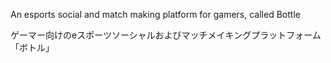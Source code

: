 An esports social and match making platform for gamers, called Bottle 

ゲーマー向けのeスポーツソーシャルおよびマッチメイキングプラットフォーム「ボトル」
